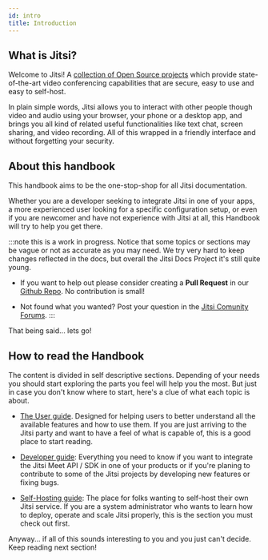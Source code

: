 ```yaml
---
id: intro
title: Introduction
---
```


## What is Jitsi?

Welcome to Jitsi! A [collection of Open Source projects](architecture.md) which provide state-of-the-art video conferencing
capabilities that are secure, easy to use and easy to self-host.

In plain simple words, Jitsi allows you to interact with other people though video and audio using your browser, your phone or a desktop app, and brings you all kind of related useful functionalities like text chat, screen sharing, and video recording. All of this wrapped in a friendly interface and without forgetting your security.


## About this handbook

This handbook aims to be the one-stop-shop for all Jitsi documentation. 

Whether you are a developer seeking to integrate Jitsi in one of your apps, a more experienced user looking for a specific configuration setup, or even if you are newcomer and have not experience with Jitsi at all, this Handbook will try to help you get there. 

:::note this is a work in progress.
Notice that some topics or sections may be vague or not as accurate as you may need. We try very hard to keep changes reflected in the docs, but overall the Jitsi Docs Project it's still quite young. 

- If you want to help out please consider creating a **Pull Request** in our [Github Repo](https://github.com/jitsi/handbook). No contribution is small!

- Not found what you wanted? Post your question in the [Jitsi Comunity Forums](https://community.jitsi.org/).
:::

That being said... lets go!

## How to read the Handbook

The content is divided in self descriptive sections. Depending of your needs you should start exploring the parts you feel will help you the most. But just in case you don't know where to start, here's a clue of what each topic is about. 

* [The User guide](user-guide/user-guide.md). Designed for helping users to better
understand all the available features and how to use them. If you are just arriving to the Jitsi party and want to have a feel of what is capable of, this is a good place to start reading.

* [Developer guide](dev-guide/dev-guide.md): Everything you need to know if you want to integrate the Jitsi Meet API / SDK in one of your products or if you're planing to contribute to some of the Jitsi projects by developing new features or fixing bugs.

* [Self-Hosting guide](devops-guide/devops-guide.md): The place for folks wanting to self-host their own Jitsi service. If you are a system administrator who wants to learn how to deploy, operate and scale Jitsi properly, this is the section you must check out first. 

Anyway... if all of this sounds interesting to you and you just can't decide. Keep reading next section! 
